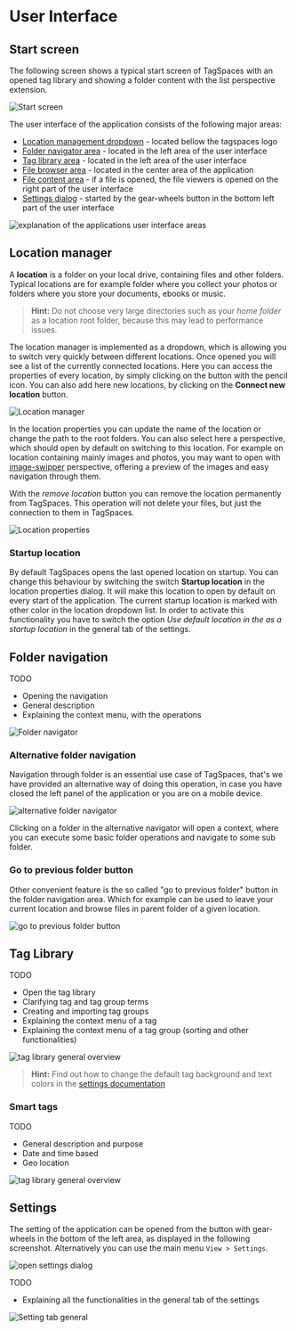 # User Interface

## Start screen
The following screen shows a typical start screen of TagSpaces with an opened tag library and showing a folder content with the list perspective extension.

![Start screen](media/home-screen.png)

The user interface of the application consists of the following major areas:

* [Location management dropdown](#location-manager) - located bellow the tagspaces logo
* [Folder navigator area](#folder-navigation) - located in the left area of the user interface
* [Tag library area](#tag-library) - located in the left area of the user interface 
* [File browser area](browsing-files.html) - located in the center area of the application
* [File content area](viewing-files.html) - if a file is opened, the file viewers is opened on the right part of the user interface
* [Settings dialog](#settings) - started by the gear-wheels button in the bottom left part of the user interface 

![explanation of the applications user interface areas](/media/tagspaces-ui-areas.png)

## Location manager
A **location** is a folder on your local drive, containing files and other folders. Typical locations are for example folder where you collect your photos or folders where you store your documents, ebooks or music.  

> **Hint:** Do not choose very large directories such as your *home folder* as a location root folder, because this may lead to performance issues.

The location manager is implemented as a dropdown, which is allowing you to switch very quickly between different locations. Once opened you will see a list of the currently connected locations. Here you can access the properties of every location, by simply clicking on the button with the pencil icon. You can also add here new locations, by clicking on the **Connect new location** button.

![Location manager](/media/location-manager.png) 

In the location properties you can update the name of the location or change the path to the root folders. You can also select here a perspective, which should open by default on switching to this location. For example on location containing mainly images and photos, you may want to open with [image-swipper](/extensions/perspectiveImageSwipper) perspective, offering a preview of the images and easy navigation through them. 

With the *remove location* button you can remove the location permanently from TagSpaces. This operation will not delete your files, but just the connection to them in TagSpaces.

![Location properties](/media/location-properties.png)

### Startup location
By default TagSpaces opens the last opened location on startup. You can change this behaviour by switching the switch **Startup location** in the location properties dialog. It will make this location to open by default on every start of the application. The current startup location is marked with other color in the location dropdown list. In order to activate this functionality you have to switch the option *Use default location in the as a startup location* in the general tab of the settings. 

## Folder navigation
TODO
* Opening the navigation
* General description
* Explaining the context menu, with the operations

![Folder navigator](/media/folder-navigation.png)

### Alternative folder navigation 
Navigation through folder is an essential use case of TagSpaces, that's we have provided an alternative way of doing this operation, in case you have closed the left panel of the application or you are on a mobile device.

![alternative folder navigator](/media/folder-navigation-alternative.png)

Clicking on a folder in the alternative navigator will open a context, where you can execute some basic folder operations and navigate to some sub folder.

### Go to previous folder button
Other convenient feature is the so called "go to previous folder" button in the folder navigation area. Which for example can be used to leave your current location and browse files in parent folder of a given location.

![go to previous folder button](/media/goto-previous-folder.png)

## Tag Library
TODO
* Open the tag library
* Clarifying tag and tag group terms
* Creating and importing tag groups
* Explaining the context menu of a tag
* Explaining the context menu of a tag group (sorting and other functionalities)

![tag library general overview](/media/tag-library.png)

> **Hint:** Find out how to change the default tag background and text colors in the [settings documentation](#settings)

### Smart tags
TODO
* General description and purpose
* Date and time based
* Geo location

![tag library general overview](/media/smart-tags-group.png)

## Settings
The setting of the application can be opened from the button with gear-wheels in the bottom of the left area, as displayed in the following screenshot. Alternatively you can use the main menu `View > Settings`.

![open settings dialog](/media/open-settings-dialog.png)

TODO
* Explaining all the functionalities in the general tab of the settings

![Setting tab general](/media/settings-tab-general.png)
